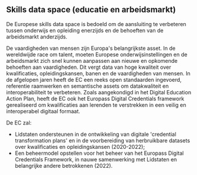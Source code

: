 ## Skills data space (educatie en arbeidsmarkt)

De Europese skills data space is bedoeld om de aansluiting te verbeteren tussen onderwijs en opleiding enerzijds en de behoeften van de arbeidsmarkt anderzijds.

De vaardigheden van mensen zijn Europa's belangrijkste asset. In de wereldwijde race om talent, moeten Europese onderwijsinstellingen en de arbeidsmarkt zich snel kunnen aanpassen aan nieuwe en opkomende behoeften aan vaardigheden. Dit vergt data van hoge kwaliteit over kwalificaties, opleidingskansen, banen en de vaardigheden van mensen. In de afgelopen jaren heeft de EC een reeks open standaarden ingevoerd, referentie raamwerken en semantische assets om datakwaliteit en interoperabiliteit te verbeteren. Zoals aangekondigd in het Digital Education Action Plan, heeft de EC ook het Europass Digital Credentials framework  gerealiseerd om kwalificaties aan lerenden te verstrekken in een veilig en interoperabel digitaal formaat.

De EC zal:

* Lidstaten ondersteunen in de ontwikkeling van digitale 'credential transformation plans' en in de voorbereiding van herbruikbare datasets over kwalificaties en opleidingskansen (2020-2022);  
* Een beheermodel opstellen voor het beheer van het Europass Digital Credentials Framework, in nauwe samenwerking met Lidstaten en belangrijke andere betrokkenen (2022).
